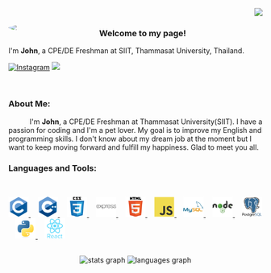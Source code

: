 <img align="right" src="https://komarev.com/ghpvc/?username=Johnoo007&color=ff69b4"><br>

<img align="left" style="display: block; width: 180px; height: auto; border-radius: 50%; object-fit: cover; object-position: center;" src="https://pbs.twimg.com/media/GGot5WDbIAAL6gN?format=jpg&name=small">

### Welcome to my page!

I'm **John**, a CPE/DE Freshman at SIIT, Thammasat University, Thailand. 

<p> <a href="https://www.instagram.com/wongprasittigul" target="_blank"><img alt="Instagram" src="https://img.shields.io/badge/Instagram-e1306c?&style=for-the-badge&logo=Instagram&logoColor=white" /></a>
    <a href = "mailto:psuwit.john.won@gmail.com"><img src="https://img.shields.io/badge/Gmail-D14836?style=for-the-badge&logo=gmail&logoColor=white"></a>
</p>

<br>

<h3 align="left">About Me:</h3>

&emsp;&emsp;&emsp;I'm **John**, a CPE/DE Freshman at Thammasat University(SIIT). I have a passion for coding and I'm a pet lover. My goal is to improve my English and programming skills. I don't know about my dream job at the moment but I want to keep moving forward and fulfill my happiness. Glad to meet you all.

<h3 align="left">Languages and Tools:</h3><br>
<p align="left"> 
  <a href="https://www.cprogramming.com/" target="_blank" rel="noreferrer"> <img src="https://raw.githubusercontent.com/devicons/devicon/master/icons/c/c-original.svg" alt="c" width="40" height="40"/> </a>  <img width="10" />
  <a href="https://www.w3schools.com/cpp/" target="_blank" rel="noreferrer"> <img src="https://raw.githubusercontent.com/devicons/devicon/master/icons/cplusplus/cplusplus-original.svg" alt="cplusplus" width="40" height="40"/> </a> <img width="10" />
  <a href="https://www.w3schools.com/css/" target="_blank" rel="noreferrer"> <img src="https://raw.githubusercontent.com/devicons/devicon/master/icons/css3/css3-original-wordmark.svg" alt="css3" width="40" height="40"/> </a> <img width="10" />
  <a href="https://expressjs.com" target="_blank" rel="noreferrer"> <img src="https://raw.githubusercontent.com/devicons/devicon/master/icons/express/express-original-wordmark.svg" alt="express" width="40" height="40"/> </a> <img width="10" />
  <a href="https://www.w3.org/html/" target="_blank" rel="noreferrer"> <img src="https://raw.githubusercontent.com/devicons/devicon/master/icons/html5/html5-original-wordmark.svg" alt="html5" width="40" height="40"/> </a> <img width="10" />
  <a href="https://developer.mozilla.org/en-US/docs/Web/JavaScript" target="_blank" rel="noreferrer"> <img src="https://raw.githubusercontent.com/devicons/devicon/master/icons/javascript/javascript-original.svg" alt="javascript" width="40" height="40"/> </a> <img width="10" />
  <a href="https://www.mysql.com/" target="_blank" rel="noreferrer"> <img src="https://raw.githubusercontent.com/devicons/devicon/master/icons/mysql/mysql-original-wordmark.svg" alt="mysql" width="40" height="40"/> </a> <img width="10" />
  <a href="https://nodejs.org" target="_blank" rel="noreferrer"> <img src="https://raw.githubusercontent.com/devicons/devicon/master/icons/nodejs/nodejs-original-wordmark.svg" alt="nodejs" width="40" height="40"/> </a> <img width="10" />
  <a href="https://www.postgresql.org" target="_blank" rel="noreferrer"> <img src="https://raw.githubusercontent.com/devicons/devicon/master/icons/postgresql/postgresql-original-wordmark.svg" alt="postgresql" width="40" height="40"/> </a> <img width="10" />
  <a href="https://www.python.org" target="_blank" rel="noreferrer"> <img src="https://raw.githubusercontent.com/devicons/devicon/master/icons/python/python-original.svg" alt="python" width="40" height="40"/> </a> <img width="10" />
  <a href="https://reactjs.org/" target="_blank" rel="noreferrer"> <img src="https://raw.githubusercontent.com/devicons/devicon/master/icons/react/react-original-wordmark.svg" alt="react" width="40" height="40"/> </a> 
</p>

<br>

<div align="center">
  <img src="https://github-readme-stats.vercel.app/api?username=Johnoo007&hide_title=false&hide_rank=false&show_icons=true&include_all_commits=true&count_private=true&disable_animations=false&theme=rose_pine&locale=en&hide_border=false" height="150" alt="stats graph"  />
  <img src="https://github-readme-stats.vercel.app/api/top-langs?username=Johnoo007&locale=en&hide_title=false&layout=compact&card_width=320&langs_count=5&theme=rose_pine&hide_border=false" height="150" alt="languages graph"  />
</div>

###






<!--  

//comment

<div align="center">
  <img src="https://profile-counter.glitch.me/Johnoo007/count.svg?"  />
</div>

###

[![Instagram](https://img.shields.io/badge/Instagram-blue?style=social&logo=instagram)](https://www.instagram.com/Wongprasittigul/)

[![Instagram](https://img.shields.io/badge/Instagram-Follow%20@Wongprasittigul-E1306C?style=flat&labelColor=545454&color=E1306C&logo=instagram)](https://www.instagram.com/Wongprasittigul/)

[![Twitter Follow](https://img.shields.io/twitter/follow/rishit_dagli?style=social)](https://twitter.com/intent/follow?screen_name=rishit_dagli)
[![GitHub followers](https://img.shields.io/github/followers/Rishit-dagli?label=Follow&style=social)](https://github.com/Rishit-dagli)
[![Instagram](https://img.shields.io/badge/Instagram-Follow-@Wongprasittigul-E1306C?style=social&labelColor=E1306C&logo=instagram)](https://www.instagram.com/Wongprasittigul/)

[![Instagram](https://img.shields.io/badge/Instagram-E1306C?style=plastic&labelColor=E1306C&logo=instagram)](https://www.instagram.com/Wongprasittigul/)

[![Instagram](https://img.shields.io/badge/Instagram-1DA1F2?style=plastic&labelColor=1DA1F2&logo=instagram)](https://www.instagram.com/Wongprasittigul/)

[![Instagram](https://img.shields.io/badge/Instagram-1DA1F2?style=flat&labelColor=1DA1F2&logo=instagram)](https://www.instagram.com/Wongprasittigul/)

[![Instagram](https://img.shields.io/badge/Instagram-Follow%20@Wongprasittigul-E1306C?style=plastic&labelColor=E1306C&logo=instagram)](https://www.instagram.com/Wongprasittigul/)

[![Instagram](https://img.shields.io/badge/Instagram-F0F0F0?style=plastic&logo=instagram)](https://www.instagram.com/Wongprasittigul/)

[![Instagram](https://img.shields.io/badge/Instagram-F0F0F0?style=flat&logo=instagram)](https://www.instagram.com/Wongprasittigul/)

-->
